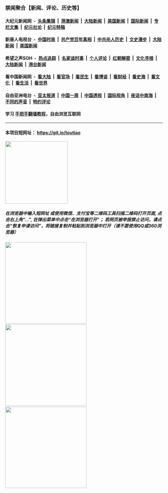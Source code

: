 ### 禁闻聚合【新闻、评论、历史等】

#### 大纪元新闻网 &nbsp;-&nbsp; [头条集锦](indexes/E头条集锦.md?t=02080933) &nbsp;|&nbsp; [港澳新闻](indexes/E港澳新闻.md?t=02080933)  &nbsp;|&nbsp; [大陆新闻](indexes/E大陆新闻.md?t=02080933) &nbsp;|&nbsp; [美国新闻](indexes/E美国新闻.md?t=02080933) &nbsp;|&nbsp; [国际新闻](indexes/E国际新闻.md?t=02080933) &nbsp;|&nbsp; [专栏文集](indexes/E专栏文集.md?t=02080933) &nbsp;|&nbsp; [纪元社论](indexes/E纪元社论.md?t=02080933) &nbsp;|&nbsp; [纪元特稿](indexes/E纪元特稿.md?t=02080933) 

#### 新唐人电视台 &nbsp;-&nbsp; [中国时局](indexes/N中国时局.md?t=02080933) &nbsp;|&nbsp; [共产党百年真相](indexes/N共产党百年真相.md?t=02080933) &nbsp;|&nbsp; [中共杀人历史](indexes/N中共杀人历史.md?t=02080933) &nbsp;|&nbsp; [文史漫步](indexes/N文史漫步.md?t=02080933) &nbsp;|&nbsp; [大陆新闻](indexes/N大陆新闻.md?t=02080933) &nbsp;|&nbsp; [美国新闻](indexes/N美国新闻.md?t=02080933)

#### 希望之声SOH &nbsp;-&nbsp; [热点追踪](indexes/H热点追踪.md?t=02080933) &nbsp;|&nbsp; [名家谈时事](indexes/H名家谈时事.md?t=02080933) &nbsp;|&nbsp; [个人评论](indexes/H个人评论.md?t=02080933)  &nbsp;|&nbsp; [红朝解密](indexes/H红朝解密.md?t=02080933) &nbsp;|&nbsp; [文化寻根](indexes/H文化寻根.md?t=02080933) &nbsp;|&nbsp; [大陆新闻](indexes/H大陆新闻.md?t=02080933) &nbsp;|&nbsp; [港台新闻](indexes/H港台新闻.md?t=02080933)

#### 看中国新闻网 &nbsp;-&nbsp; [看大陆](indexes/S看大陆.md?t=02080933) &nbsp;|&nbsp; [看官场](indexes/S看官场.md?t=02080933) &nbsp;|&nbsp; [看民生](indexes/S看民生.md?t=02080933)  &nbsp;|&nbsp; [看博谈](indexes/S看博谈.md?t=02080933) &nbsp;|&nbsp; [看财经](indexes/S看财经.md?t=02080933) &nbsp;|&nbsp; [看史海](indexes/S看史海.md?t=02080933) &nbsp;|&nbsp; [看文化](indexes/S看文化.md?t=02080933) &nbsp;|&nbsp; [看生活](indexes/S看生活.md?t=02080933) &nbsp;|&nbsp; [看世界](indexes/S看世界.md?t=02080933)

#### 自由亚洲电台 &nbsp;-&nbsp; [亚太报道](indexes/R亚太报道.md?t=02080933) &nbsp;|&nbsp; [中国一周](indexes/R中国一周.md?t=02080933) &nbsp;|&nbsp; [中国透视](indexes/R中国透视.md?t=02080933)  &nbsp;|&nbsp; [国际视角](indexes/R国际视角.md?t=02080933) &nbsp;|&nbsp; [夜话中南海](indexes/R夜话中南海.md?t=02080933) &nbsp;|&nbsp; [不同的声音](indexes/R不同的声音.md?t=02080933) &nbsp;|&nbsp; [特约评论](indexes/R特约评论.md?t=02080933)

#### 学习 [手把手翻墙教程](https://github.com/gfw-breaker/guides/wiki)，自由浏览互联网

----

#### 本项目短网址： https://git.io/toutiao
<img src="https://raw.githubusercontent.com/gfw-breaker/banned-news/master/scripts/img/qr.png" width="200px"/>  

##### 在浏览器中输入短网址 或使用微信、支付宝等二维码工具扫描二维码打开页面, 点击右上角"...", 在弹出菜单中点击“在浏览器打开”； 若网页被举报禁止访问，请点击“恢复申请访问”，将链接复制并粘贴到浏览器中打开（请不要使用QQ或360浏览器）

<img src="https://raw.githubusercontent.com/gfw-breaker/banned-news/master/scripts/img/1.png" width="260px"/> &nbsp; <img src="https://raw.githubusercontent.com/gfw-breaker/banned-news/master/scripts/img/2.png" width="260px"/> &nbsp; <img src="https://raw.githubusercontent.com/gfw-breaker/banned-news/master/scripts/img/3.png" width="260px"/>
